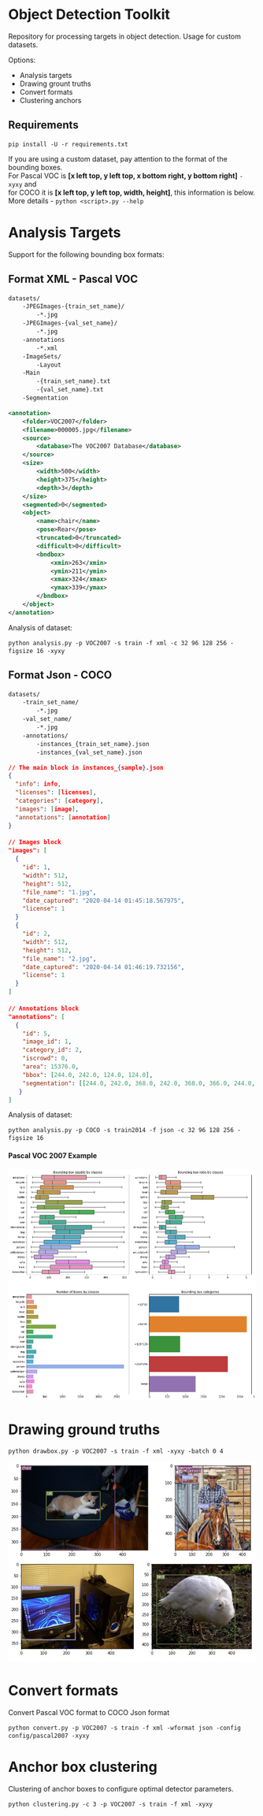 # Object Detection Toolkit
Repository for processing targets in object detection. Usage for custom datasets. 

Options:
- Analysis targets
- Drawing grount truths
- Convert formats
- Clustering anchors

## Requirements
```
pip install -U -r requirements.txt
```
If you are using a custom dataset, pay attention to the format of the bounding boxes.</br>
For Pascal VOC is **[x left top, y left top, x bottom right, y bottom right]** `-xyxy` and </br>
for COCO it is **[x left top, y left top, width, height]**, this information is below.</br>
More details - ` python <script>.py --help `

# Analysis Targets
Support for the following bounding box formats:
## Format XML - Pascal VOC
```txt
datasets/
    -JPEGImages-{train_set_name}/
        -*.jpg
    -JPEGImages-{val_set_name}/
        -*.jpg
    -annotations
        -*.xml
    -ImageSets/
        -Layout
	-Main
	    -{train_set_name}.txt
	    -{val_set_name}.txt
	-Segmentation
```

```xml
<annotation>
	<folder>VOC2007</folder>
	<filename>000005.jpg</filename>
	<source>
		<database>The VOC2007 Database</database>
	</source>
	<size>
		<width>500</width>
		<height>375</height>
		<depth>3</depth>
	</size>
	<segmented>0</segmented>
	<object>
		<name>chair</name>
		<pose>Rear</pose>
		<truncated>0</truncated>
		<difficult>0</difficult>
		<bndbox>
			<xmin>263</xmin>
			<ymin>211</ymin>
			<xmax>324</xmax>
			<ymax>339</ymax>
		</bndbox>
	</object>
</annotation>
```
Analysis of dataset:
```
python analysis.py -p VOC2007 -s train -f xml -c 32 96 128 256 -figsize 16 -xyxy
```

## Format Json - COCO
```txt
datasets/
    -train_set_name/
        -*.jpg
    -val_set_name/
        -*.jpg
    -annotations/
        -instances_{train_set_name}.json
        -instances_{val_set_name}.json
```

```json
// The main block in instances_{sample}.json
{
  "info": info,
  "licenses": [licenses],
  "categories": [category],
  "images": [image],
  "annotations": [annotation]
}

// Images block
"images": [
  {
    "id": 1,
    "width": 512,
    "height": 512,
    "file_name": "1.jpg",
    "date_captured": "2020-04-14 01:45:18.567975",
    "license": 1
  }
  {
    "id": 2,
    "width": 512,
    "height": 512,
    "file_name": "2.jpg",
    "date_captured": "2020-04-14 01:46:19.732156",
    "license": 1
  }
]

// Annotations block
"annotations": [
  {
    "id": 5,
    "image_id": 1,
    "category_id": 2,
    "iscrowd": 0,
    "area": 15376.0,
    "bbox": [244.0, 242.0, 124.0, 124.0],
    "segmentation": [[244.0, 242.0, 368.0, 242.0, 368.0, 366.0, 244.0, 366.0]]
   }
]
```

Analysis of dataset:
```
python analysis.py -p COCO -s train2014 -f json -c 32 96 128 256 -figsize 16
```
#### Pascal VOC 2007 Example
<img src="/img/pascal2007.jpg" alt="drawing" width="600"/>

# Drawing ground truths
```
python drawbox.py -p VOC2007 -s train -f xml -xyxy -batch 0 4
```
<img src="/img/pascalgt.png" alt="drawing" width="600"/>

# Convert formats
Convert Pascal VOC format to COCO Json format
```
python convert.py -p VOC2007 -s train -f xml -wformat json -config config/pascal2007 -xyxy
```

# Anchor box clustering
Clustering of anchor boxes to configure optimal detector parameters.
```
python clustering.py -c 3 -p VOC2007 -s train -f xml -xyxy
```
